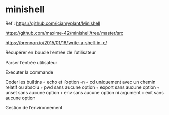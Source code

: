# minishell

Ref :
https://github.com/iciamyplant/Minishell

https://github.com/maxime-42/minishell/tree/master/src 

https://brennan.io/2015/01/16/write-a-shell-in-c/


Récupérer en boucle l’entrée de l’utilisateur

Parser l’entrée utilisateur

Executer la commande

Coder les builtins
	◦ echo et l’option -n
	◦ cd uniquement avec un chemin relatif ou absolu
	◦ pwd sans aucune option
	◦ export sans aucune option
	◦ unset sans aucune option
	◦ env sans aucune option ni argument
	◦ exit sans aucune option
	
Gestion de l’environnement